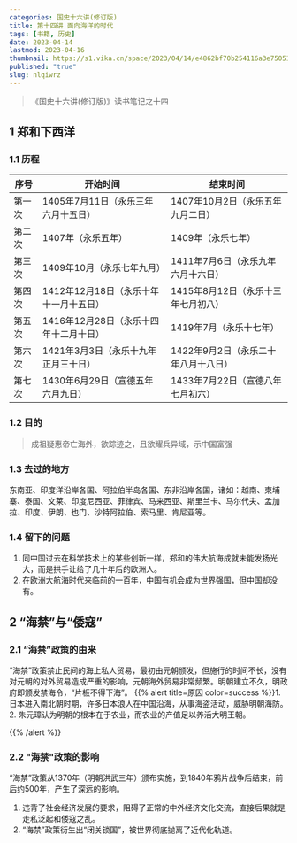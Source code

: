 ```yaml
---
categories: 国史十六讲(修订版)
title: 第十四讲 面向海洋的时代
tags: [书籍, 历史]
date: 2023-04-14
lastmod: 2023-04-16
thumbnail: https://s1.vika.cn/space/2023/04/14/e4862bf70b254116a3e750514a732fc3
published: "true"
slug: nlqiwrz
---
```


>《国史十六讲(修订版)》读书笔记之十四

## 1 郑和下西洋
### 1.1 历程
| 序号   | 开始时间                               | 结束时间                             | 
| ------ | -------------------------------------- | ------------------------------------ |
| 第一次 | 1405年7月11日（永乐三年六月十五日）    | 1407年10月2日（永乐五年九月二日）    | 
| 第二次 | 1407年（永乐五年）                     | 1409年（永乐七年）                   |  
| 第三次 | 1409年10月（永乐七年九月）             | 1411年7月6日（永乐九年六月十六日）   | 
| 第四次 | 1412年12月18日（永乐十年十一月十五日） | 1415年8月12日（永乐十三年七月初八）  |  
| 第五次 | 1416年12月28日（永乐十四年十二月十日） | 1419年7月（永乐十七年）              | 
| 第六次 | 1421年3月3日（永乐十九年正月三十日）   | 1422年9月2日（永乐二十年八月十八日） |  
| 第七次|      1430年6月29日（宣德五年六月九日）|     1433年7月22日（宣德八年七月初六）|    
### 1.2 目的
>成祖疑惠帝亡海外，欲踪迹之，且欲耀兵异域，示中国富强

### 1.3 去过的地方
东南亚、印度洋沿岸各国、阿拉伯半岛各国、东非沿岸各国，诸如：越南、柬埔寨、泰国、文莱、印度尼西亚、菲律宾、马来西亚、斯里兰卡、马尔代夫、孟加拉、印度、伊朗、也门、沙特阿拉伯、索马里、肯尼亚等。

### 1.4 留下的问题
1. 同中国过去在科学技术上的某些创新一样，郑和的伟大航海成就未能发扬光大，而是拱手让给了几十年后的欧洲人。
2. 在欧洲大航海时代来临前的一百年，中国有机会成为世界强国，但中国却没有。

## 2 “海禁”与“倭寇”
### 2.1 “海禁”政策的由来
“海禁”政策禁止民间的海上私人贸易，最初由元朝颁发，但施行的时间不长，没有对元朝的对外贸易造成严重的影响，元朝海外贸易非常频繁。明朝建立不久，明政府即颁发禁海令，“片板不得下海”。
{{% alert title=原因 color=success %}}1. 日本进入南北朝时期，许多日本浪人在中国沿海，从事海盗活动，威胁明朝海防。
2. 朱元璋认为明朝的根本在于农业，而农业的产值足以养活大明王朝。

 {{% /alert %}}
### 2.2 "海禁"政策的影响
“海禁”政策从1370年（明朝洪武三年）颁布实施，到1840年鸦片战争后结束，前后约500年，产生了深远的影响。
1. 违背了社会经济发展的要求，阻碍了正常的中外经济文化交流，直接后果就是走私泛起和倭寇之乱。
2. “海禁”政策衍生出“闭关锁国”，被世界彻底抛离了近代化轨道。


